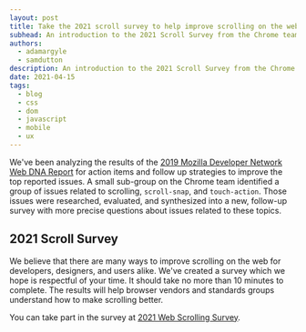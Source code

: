 ```yaml
---
layout: post
title: Take the 2021 scroll survey to help improve scrolling on the web
subhead: An introduction to the 2021 Scroll Survey from the Chrome team
authors:
  - adamargyle
  - samdutton
description: An introduction to the 2021 Scroll Survey from the Chrome team
date: 2021-04-15
tags:
  - blog
  - css
  - dom
  - javascript
  - mobile
  - ux
---
```


We've been analyzing the results of the
[2019 Mozilla Developer Network Web DNA Report](https://mdn-web-dna.s3-us-west-2.amazonaws.com/MDN-Web-DNA-Report-2019.pdf)
for action items and follow up strategies to improve the top reported issues.
A small sub-group on the Chrome team identified a group of issues related
to scrolling, `scroll-snap`, and `touch-action`. Those issues were researched,
evaluated, and synthesized into a new, follow-up survey with more precise
questions about issues related to these topics.

## 2021 Scroll Survey

We believe that there are many ways to improve scrolling on the web for
developers, designers, and users alike. We've created a survey which we
hope is respectful of your time. It should take no more than 10 minutes
to complete. The results will help browser vendors and standards groups
understand how to make scrolling better.

You can take part in the survey at [2021 Web Scrolling Survey](https://google.qualtrics.com/jfe/form/SV_bjbaTccU1lpPlVX).
